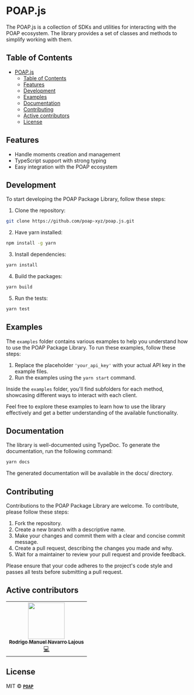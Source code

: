 # POAP.js

The POAP.js is a collection of SDKs and utilities for interacting with the POAP ecosystem. The library provides a set of classes and methods to simplify working with them.

## Table of Contents

- [POAP.js](#poapjs)
  - [Table of Contents](#table-of-contents)
  - [Features](#features)
  - [Development](#development)
  - [Examples](#examples)
  - [Documentation](#documentation)
  - [Contributing](#contributing)
  - [Active contributors](#active-contributors)
  - [License](#license)

## Features

- Handle moments creation and management
- TypeScript support with strong typing
- Easy integration with the POAP ecosystem

## Development

To start developing the POAP Package Library, follow these steps:

1. Clone the repository:

```bash
git clone https://github.com/poap-xyz/poap.js.git
```

2. Have yarn installed:

```bash
npm install -g yarn
```

3. Install dependencies:

```bash
yarn install
```

4. Build the packages:

```bash
yarn build
```

5. Run the tests:

```bash
yarn test
```

## Examples

The `examples` folder contains various examples to help you understand how to use the POAP Package Library. To run these examples, follow these steps:

1. Replace the placeholder `'your_api_key'` with your actual API key in the example files.
2. Run the examples using the `yarn start` command.

Inside the `examples` folder, you'll find subfolders for each method, showcasing different ways to interact with each client.

Feel free to explore these examples to learn how to use the library effectively and get a better understanding of the available functionality.

## Documentation

The library is well-documented using TypeDoc. To generate the documentation, run the following command:
  
```bash
yarn docs
```

The generated documentation will be available in the docs/ directory.

## Contributing

Contributions to the POAP Package Library are welcome. To contribute, please follow these steps:

1. Fork the repository.
2. Create a new branch with a descriptive name.
3. Make your changes and commit them with a clear and concise commit message.
4. Create a pull request, describing the changes you made and why.
5. Wait for a maintainer to review your pull request and provide feedback.

Please ensure that your code adheres to the project's code style and passes all tests before submitting a pull request.

## Active contributors
<!-- ALL-CONTRIBUTORS-LIST:END -->
<!-- ALL-CONTRIBUTORS-LIST:START - Do not remove or modify this section -->
<!-- prettier-ignore-start -->
<!-- markdownlint-disable -->
<table>
  <tr>
    <td align="center">
      <a href="https://github.com/rlajous">
          <img src="https://avatars.githubusercontent.com/u/40175251?s=96&v=4" width="100px;" alt=""/>
          <br />
          <sub>
          <b>Rodrigo Manuel Navarro Lajous</b>
          </sub>
      </a>
      <br />
      <a href="#" title="Code">💻</a>
    </td>
    <!-- <td align="center">
      <a href="https://github.com/jm42">
          <img src="https://avatars.githubusercontent.com/u/3297150?v=4" width="100px;" alt=""/>
          <br />
          <sub>
          <b>Juan</b>
          </sub>
      </a>
      <br />
      <a href="#" title="Code">💻</a>
    </td>
    <td align="center">
        <a href="https://github.com/nacho9900">
            <img src="https://avatars2.githubusercontent.com/u/20389479?v=4" width="100px;" alt=""/>
            <br />
            <sub>
            <b>Ignacio Negro Caino</b>
            </sub>
        </a>
        <br />
        <a href="#" title="Code">💻</a>
    </td>
    <td align="center">
        <a href="https://github.com/alavarello">
            <img src="https://avatars.githubusercontent.com/u/19600590?v=4" width="100px;" alt=""/>
            <br />
            <sub>
            <b>Agustin Lavarello</b>
            </sub>
        </a>
        <br />
        <a href="#" title="Code">💻</a>
    </td> -->
  </tr>
</table>

## License
MIT © **[`POAP`](https://poap.xyz)**